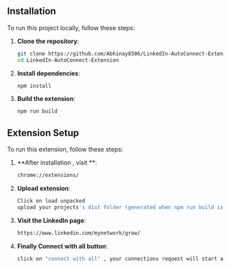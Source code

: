 ## Installation

To run this project locally, follow these steps:

1. **Clone the repository**:
   ```bash
   git clone https://github.com/Abhinay8506/LinkedIn-AutoConnect-Extension.git
   cd LinkedIn-AutoConnect-Extension

2. **Install dependencies**:
   ```bash
   npm install

3. **Build the extension**:
   ```bash
   npm run build


## Extension Setup

To run this extension, follow these steps:

1. **After installation , visit **:
   ```bash
   chrome://extensions/
2. **Upload extension**:
   ```bash
   Click on load unpacked
   upload your projects's dist folder (generated when npm run build is executed)

3. **Visit the LinkedIn page**:
   ```bash
   https://www.linkedin.com/mynetwork/grow/

4. **Finally Connect with all button**:
   ```bash
   click on "connect with all" , your connections request will start auto send.
